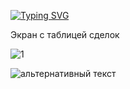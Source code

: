 [![Typing SVG](https://readme-typing-svg.demolab.com?font=Fira+Code&size=17&pause=1000&width=435&lines=NTProgress)](https://git.io/typing-svg)

Экран с таблицей сделок

![1](https://imgur.com/MVKSd4G)

<img src="https://imgur.com/5X9CaHN" alt="альтернативный текст">
